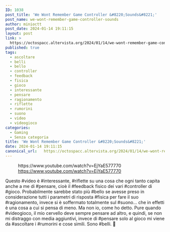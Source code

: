 ```yaml
---
ID: 1038
post_title: 'We Wont Remember Game Controller &#8220;Sounds&#8221;'
post_name: we-wont-remember-game-controller-sounds
author: minioctt
post_date: 2024-01-14 19:11:15
layout: post
link: >
  https://octospacc.altervista.org/2024/01/14/we-wont-remember-game-controller-sounds/
published: true
tags:
  - ascoltare
  - belli
  - bello
  - controller
  - feedback
  - fisica
  - gioco
  - interessante
  - pensare
  - ragionamento
  - riflette
  - rumorini
  - suono
  - video
  - videogioco
categories:
  - Gaming
  - Senza categoria
title: 'We Wont Remember Game Controller &#8220;Sounds&#8221;'
date: 2024-01-14 19:11:15
canonical_url:   https://octospacc.altervista.org/2024/01/14/we-wont-remember-game-controller-sounds/
---
```

<!-- wp:embed {"url":"https://www.youtube.com/watch?v=EjYaE577770","type":"video","providerNameSlug":"youtube","responsive":true,"className":"wp-embed-aspect-16-9 wp-has-aspect-ratio"} -->
<figure class="wp-block-embed is-type-video is-provider-youtube wp-block-embed-youtube wp-embed-aspect-16-9 wp-has-aspect-ratio"><div class="wp-block-embed__wrapper">
https://www.youtube.com/watch?v=EjYaE577770
</div><figcaption class="wp-element-caption"><a href="https://www.youtube.com/watch?v=EjYaE577770">https://www.youtube.com/watch?v=EjYaE577770</a></figcaption></figure>
<!-- /wp:embed -->

<!-- wp:paragraph -->
<p></p>
<!-- /wp:paragraph -->

<!-- wp:paragraph -->
<p>Questo #video è #interessante, #riflette su una cosa che ogni tanto capita anche a me di #pensare, cioè il #feedback fisico dei vari #controller di #gioco. Probabilmente sarebbe stato più #bello se avesse preso in considerazione tutti i parametri di risposta #fisica per fare il suo #ragionamento, invece si è soffermato totalmente sul #suono... che in effetti è una cosa a cui si pensa di meno. Ma non io, come ho detto. Pure quando #videogioco, il mio cervello deve sempre pensare ad altro, e quindi, se non mi distraggo con media aggiuntivi, invece di #pensare solo al gioco mi viene da #ascoltare i #rumorini e cose simili. Sono #belli. 🎰</p>
<!-- /wp:paragraph -->